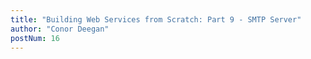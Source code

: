 ```yaml
---
title: "Building Web Services from Scratch: Part 9 - SMTP Server"
author: "Conor Deegan"
postNum: 16
---
```

